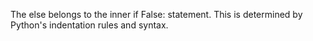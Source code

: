 The else belongs to the inner if False: statement. This is determined by Python's indentation rules and syntax.
